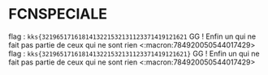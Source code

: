 # FCNSPECIALE
flag : `kks{3219651716181413221532131123371419121621`
GG ! Enfin un qui ne fait pas partie de ceux qui ne sont rien
<:macron:784920050544017429>
flag : `kks{3219651716181413221532131123371419121621}`
GG ! Enfin un qui ne fait pas partie de ceux qui ne sont rien
<:macron:784920050544017429>
